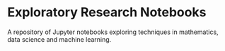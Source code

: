 # Exploratory Research Notebooks

A repository of Jupyter notebooks exploring techniques in mathematics, data science and machine learning.
